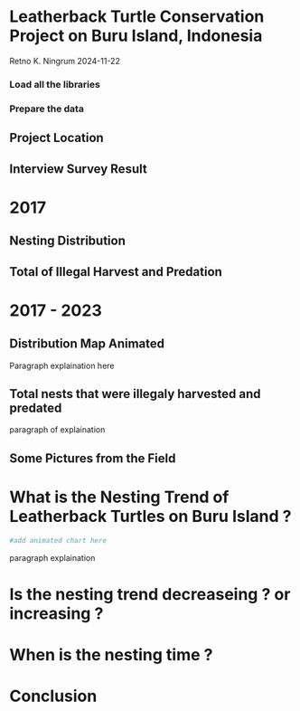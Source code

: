 Leatherback Turtle Conservation Project on Buru Island, Indonesia
================
Retno K. Ningrum
2024-11-22

### Load all the libraries

### Prepare the data

## Project Location

## Interview Survey Result

# 2017

## Nesting Distribution

## Total of Illegal Harvest and Predation

# 2017 - 2023

## Distribution Map Animated

Paragraph explaination here

## Total nests that were illegaly harvested and predated

paragraph of explaination

## Some Pictures from the Field

# What is the Nesting Trend of Leatherback Turtles on Buru Island ?

``` r
#add animated chart here
```

paragraph explaination

# Is the nesting trend decreaseing ? or increasing ?

# When is the nesting time ?

# Conclusion
